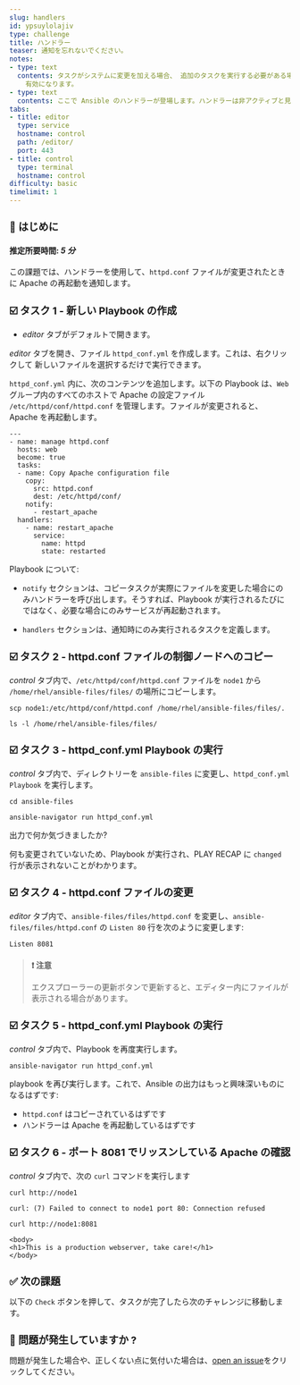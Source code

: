 ```yaml
---
slug: handlers
id: ypsuylolajiv
type: challenge
title: ハンドラー
teaser: 通知を忘れないでください。
notes:
- type: text
  contents: タスクがシステムに変更を加える場合、 追加のタスクを実行する必要がある場合があります。たとえば、サービス設定の変更 その後、ファイルにより、変更した設定のためにサービスの再起動が必要になる場合があります。
    有効になります。
- type: text
  contents: ここで Ansible のハンドラーが登場します。ハンドラーは非アクティブと見なすことができます。 notify ステートメントを使用して明示的に呼び出された場合にのみトリガーされるタスク。
tabs:
- title: editor
  type: service
  hostname: control
  path: /editor/
  port: 443
- title: control
  type: terminal
  hostname: control
difficulty: basic
timelimit: 1
---
```

👋 はじめに
===
#### 推定所要時間: *5 分*<p>
この課題では、ハンドラーを使用して、`httpd.conf` ファイルが変更されたときに Apache の再起動を通知します。


☑️ タスク 1 - 新しい Playbook の作成
===
* *editor* タブがデフォルトで開きます。

*editor* タブを開き、ファイル `httpd_conf.yml` を作成します。これは、右クリックして 新しいファイルを選択するだけで実行できます。

`httpd_conf.yml` 内に、次のコンテンツを追加します。以下の Playbook は、`Web` グループ内のすべてのホストで Apache の設定ファイル `/etc/httpd/conf/httpd.conf` を管理します。ファイルが変更されると、Apache を再起動します。

```
---
- name: manage httpd.conf
  hosts: web
  become: true
  tasks:
  - name: Copy Apache configuration file
    copy:
      src: httpd.conf
      dest: /etc/httpd/conf/
    notify:
      - restart_apache
  handlers:
    - name: restart_apache
      service:
        name: httpd
        state: restarted
```

Playbook について:

* `notify` セクションは、コピータスクが実際にファイルを変更した場合にのみハンドラーを呼び出します。そうすれば、Playbook が実行されるたびにではなく、必要な場合にのみサービスが再起動されます。

* `handlers` セクションは、通知時にのみ実行されるタスクを定義します。

☑️ タスク 2 - httpd.conf ファイルの制御ノードへのコピー
===

*control* タブ内で、`/etc/httpd/conf/httpd.conf` ファイルを `node1` から `/home/rhel/ansible-files/files/` の場所にコピーします。

```
scp node1:/etc/httpd/conf/httpd.conf /home/rhel/ansible-files/files/.

ls -l /home/rhel/ansible-files/files/
```

☑️ タスク 3 - httpd_conf.yml Playbook の実行
===

*control* タブ内で、ディレクトリーを `ansible-files` に変更し、`httpd_conf.yml Playbook` を実行します。

```
cd ansible-files
```

```
ansible-navigator run httpd_conf.yml
```


出力で何か気づきましたか?

何も変更されていないため、Playbook が実行され、PLAY RECAP に `changed` 行が表示されないことがわかります。

☑️ タスク 4 - httpd.conf ファイルの変更
===

*editor* タブ内で、`ansible-files/files/httpd.conf` を変更し、`ansible-files/files/httpd.conf` の `Listen 80` 行を次のように変更します:

```
Listen 8081
```

>### **❗️ 注意**
>エクスプローラーの更新ボタンで更新すると、エディター内にファイルが表示される場合があります。

☑️ タスク 5 - httpd_conf.yml Playbook の実行
===

*control* タブ内で、Playbook を再度実行します。

```
ansible-navigator run httpd_conf.yml
```


playbook を再び実行します。これで、Ansible の出力はもっと興味深いものになるはずです:

* `httpd.conf` はコピーされているはずです
* ハンドラーは Apache を再起動しているはずです

☑️ タスク 6 - ポート 8081 でリッスンしている Apache の確認
===

*control* タブ内で、次の `curl` コマンドを実行します

```
curl http://node1
```

```
curl: (7) Failed to connect to node1 port 80: Connection refused
```

```
curl http://node1:8081
```
```
<body>
<h1>This is a production webserver, take care!</h1>
</body>
```


✅ 次の課題
===
以下の `Check` ボタンを押して、タスクが完了したら次のチャレンジに移動します。

🐛 問題が発生していますか ?
====

問題が発生した場合や、正しくない点に気付いた場合は、[open an issue](https://github.com/ansible/instruqt/issues/new?labels=writing-first-playbook&title=Issue+with+Writing+First+Playbook+slug+ID:+handlers&assignees=rlopez133)をクリックしてください。

<style type="text/css" rel="stylesheet">
  .lightbox {
    display: none;
    position: fixed;
    justify-content: center;
    align-items: center;
    z-index: 999;
    top: 0;
    left: 0;
    right: 0;
    bottom: 0;
    padding: 1rem;
    background: rgba(0, 0, 0, 0.8);
    margin-left: auto;
    margin-right: auto;
    margin-top: auto;
    margin-bottom: auto;
  }
  .lightbox:target {
    display: flex;
  }
  .lightbox img {
    /* max-height: 100% */
    max-width: 60%;
    max-height: 60%;
  }
  img {
    display: block;
    margin-left: auto;
    margin-right: auto;
  }
  h1 {
    font-size: 18px;
  }
    h2 {
    font-size: 16px;
    font-weight: 600
  }
    h3 {
    font-size: 14px;
    font-weight: 600
  }
  p span {
    font-size: 14px;
  }
  ul li span {
    font-size: 14px
  }
</style>
